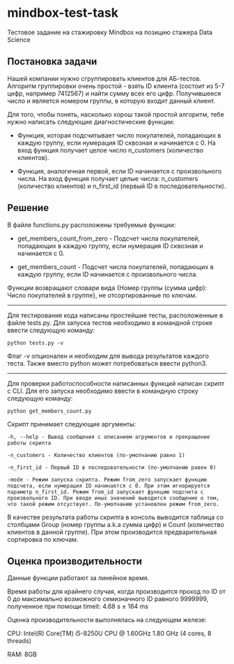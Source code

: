 # mindbox-test-task
Тестовое задание на стажировку Mindbox на позицию стажера Data Science

## Постановка задачи

Нашей компании нужно сгруппировать клиентов для АБ-тестов. Алгоритм группировки очень простой - взять ID клиента (состоит из 5-7 цифр, например 7412567) и найти сумму всех его цифр. Получившееся число и является номером группы, в которую входит данный клиент.

Для того, чтобы понять, насколько хорош такой простой алгоритм, тебе нужно написать следующие диагностические функции:

- Функция, которая подсчитывает число покупателей, попадающих в каждую группу, если нумерация ID сквозная и начинается с 0. На вход функция получает целое число n_customers (количество клиентов).

- Функция, аналогичная первой, если ID начинается с произвольного числа. На вход функция получает целые числа: n_customers (количество клиентов) и n_first_id (первый ID в последовательности).

## Решение

В файле functions.py расположены требуемые функции:

- get_members_count_from_zero - Подсчет числа покупателей, попадающих в каждую группу, если нумерация ID сквозная и начинается с 0.

- get_members_count - Подсчет числа покупателей, попадающих в каждую группу, если ID начинается с произвольного числа.

Функции возвращают словари вида {Номер группы (сумма цифр): Число покупателей в группе}, не отсортированные по ключам.

------

Для тестирования кода написаны простейшие тесты, расположенные в файле tests.py. Для запуска тестов необходимо в командной строке ввести следующую команду:

    python tests.py -v

Флаг -v опционален и необходим для вывода результатов каждого теста. Также вместо python может потребоваться ввести python3.

------

Для проверки работоспособности написанных функций написан скрипт с CLI. Для его запуска необходимо ввести в командную строку следующую команду:

    python get_members_count.py

Скрипт принимает следующие аргументы:

    -h, --help - Вывод сообщения с описанием агрументов и прекращение работы скрипта

    -n_customers - Количество клиентов (по-умолчанию равно 1)

    -n_first_id - Первый ID в последовательности (по-умолчанию равен 0)

    -mode - Режим запуска скрипта. Режим from_zero запускает функцию подсчета, если нумерация ID начинается с 0. При этом игнорируется параметр n_first_id. Режим from_id запускает функцию подсчета с произвольного ID. При вводе иных значений выводится сообщение о том, что такой режим отсуствует. По-умолчанию установлен режим from_zero.

В качестве результата работы скрипта в консоль выводится таблица со столбцами Group (номер группы a.k.a сумма цифр) и Count (количество клиентов в данной группе). При этом производится предварительная сортировка по ключам.

## Оценка производительности

Данные функции работают за линейное время. 

Время работы для крайнего случая, когда производится проход по ID от 0 до максимально возможного семизначного ID равного 9999999, полученное при помощи timeit: 4.68 s ± 164 ms  

Оценка производительности выполнялась на следующем железе:

CPU: Intel(R) Core(TM) i5-8250U CPU @ 1.60GHz   1.80 GHz (4 cores, 8 threads)

RAM: 8GB